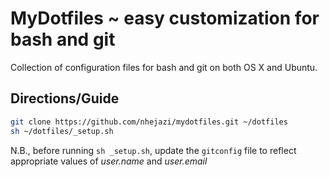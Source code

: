 # MyDotfiles ~ easy customization for bash and git

Collection of configuration files for bash and git on both OS X and Ubuntu.

## Directions/Guide
```bash
git clone https://github.com/nhejazi/mydotfiles.git ~/dotfiles
sh ~/dotfiles/_setup.sh
```
N.B., before running `sh _setup.sh`, update the `gitconfig` file to reflect appropriate values of _user.name_ and _user.email_
